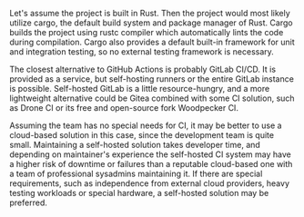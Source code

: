 Let's assume the project is built in Rust. Then the project would most likely utilize cargo, the default build system and package manager of Rust. Cargo builds the project using rustc compiler which automatically lints the code during compilation. Cargo also provides a default built-in framework for unit and integration testing, so no external testing framework is necessary.

The closest alternative to GitHub Actions is probably GitLab CI/CD. It is provided as a service, but self-hosting runners or the entire GitLab instance is possible. Self-hosted GitLab is a little resource-hungry, and a more lightweight alternative could be Gitea combined with some CI solution, such as Drone CI or its free and open-source fork Woodpecker CI.

Assuming the team has no special needs for CI, it may be better to use a cloud-based solution in this case, since the development team is quite small. Maintaining a self-hosted solution takes developer time, and depending on maintainer's experience the self-hosted CI system may have a higher risk of downtime or failures than a reputable cloud-based one with a team of professional sysadmins maintaining it. If there are special requirements, such as independence from external cloud providers, heavy testing workloads or special hardware, a self-hosted solution may be preferred.
